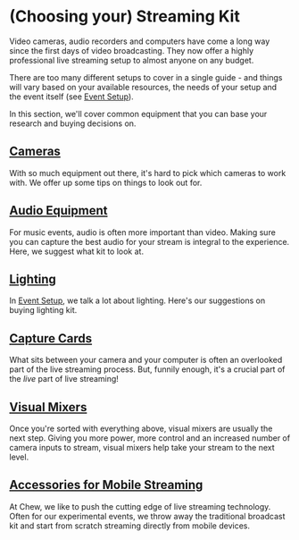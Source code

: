 # (Choosing your) Streaming Kit

Video cameras, audio recorders and computers have come a long way since the first days of video broadcasting. They now offer a highly professional live streaming setup to almost anyone on any budget. 

There are too many different setups to cover in a single guide - and things will vary based on your available resources, the needs of your setup and the event itself (see [Event Setup](/r/event_setup/getting_started)). 

In this section, we'll cover common equipment that you can base your research and buying decisions on.


## [Cameras](http://chew.tv/guide/streaming_kit/cameras)

With so much equipment out there, it's hard to pick which cameras to work with. We offer up some tips on things to look out for.

## [Audio Equipment](http://chew.tv/guide/streaming_kit/audio_equipment)

For music events, audio is often more important than video. Making sure you can capture the best audio for your stream is integral to the experience. Here, we suggest what kit to look at.

## [Lighting](http://chew.tv/guide/streaming_kit/lighting)

In [Event Setup](http://chew.tv/guide/event_setup/getting_started), we talk a lot about lighting. Here's our suggestions on buying lighting kit.

## [Capture Cards](http://chew.tv/guide/streaming_kit/capture_cards)

What sits between your camera and your computer is often an overlooked part of the live streaming process. But, funnily enough, it's a crucial part of the _live_ part of live streaming!

## [Visual Mixers](http://chew.tv/guide/streaming_kit/visual_mixers)

Once you're sorted with everything above, visual mixers are usually the next step. Giving you more power, more control and an increased number of camera inputs to stream, visual mixers help take your stream to the next level.

## [Accessories for Mobile Streaming](http://chew.tv/guide/streaming_kit/accessories_for_mobile_streaming)

At Chew, we like to push the cutting edge of live streaming technology. Often for our experimental events, we throw away the traditional broadcast kit and start from scratch streaming directly from mobile devices.